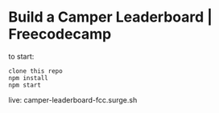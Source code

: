 # Build a Camper Leaderboard | Freecodecamp

to start:

```
clone this repo
npm install
npm start
```
live:  camper-leaderboard-fcc.surge.sh
